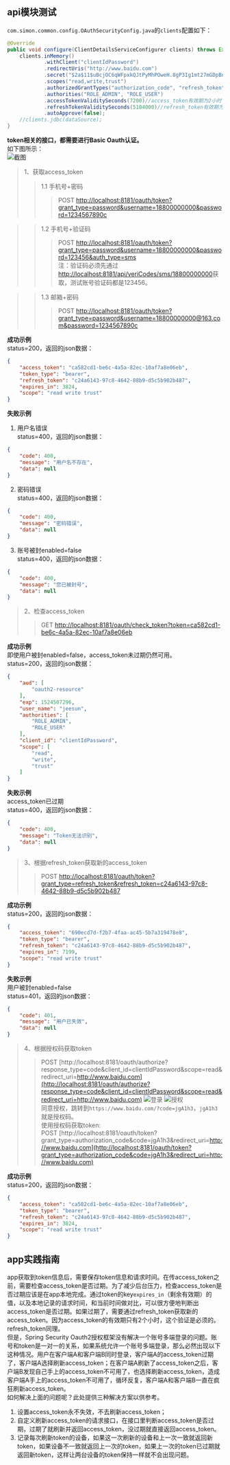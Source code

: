 ## api模块测试
`com.simon.common.config.OAuthSecurityConfig.java`的`clients`配置如下：
``` java
@Override
public void configure(ClientDetailsServiceConfigurer clients) throws Exception {
    clients.inMemory()
            .withClient("clientIdPassword")
            .redirectUris("http://www.baidu.com")
            .secret("$2a$11$uBcjOC6qWFpxkQJtPyMhPOweH.8gP3Ig1mt27mGDpBncR7gErOuF6") //明文secret
            .scopes("read,write,trust")
            .authorizedGrantTypes("authorization_code", "refresh_token", "password", "client_credentials")
            .authorities("ROLE_ADMIN", "ROLE_USER")
            .accessTokenValiditySeconds(7200)//access_token有效期为2小时
            .refreshTokenValiditySeconds(5184000)//refresh_token有效期为2个月60天
            .autoApprove(false);
    //clients.jdbc(dataSource);
}
```

**token相关的接口，都需要进行Basic Oauth认证。**  
如下图所示：  
![截图](screenshots/2018-04-26_234934.png)

> 1、获取access_token
>> 1.1 手机号+密码
>>> POST [http://localhost:8181/oauth/token?grant_type=password&username=18800000000&password=1234567890c](http://localhost:8181/oauth/token?grant_type=password&username=18800000000&password=1234567890c)

>> 1.2 手机号+验证码
>>> POST [http://localhost:8181/oauth/token?grant_type=password&username=18800000000&password=123456&auth_type=sms](http://localhost:8181/oauth/token?grant_type=password&username=18800000000&password=123456&auth_type=sms)  
注：验证码必须先通过[http://localhost:8181/api/veriCodes/sms/18800000000](http://localhost:8181/api/veriCodes/sms/18800000000)获取，测试账号验证码都是123456。

>> 1.3 邮箱+密码
>>> POST [http://localhost:8181/oauth/token?grant_type=password&username=18800000000@163.com&password=1234567890c](http://localhost:8181/oauth/token?grant_type=password&username=18800000000@163.com&password=1234567890c)

**成功示例**  
status=200，返回的json数据：
``` json
{
    "access_token": "ca582cd1-be6c-4a5a-82ec-10af7a8e06eb",
    "token_type": "bearer",
    "refresh_token": "c24a6143-97c8-4642-88b9-d5c5b902b487",
    "expires_in": 3824,
    "scope": "read write trust"
}
```
**失败示例**  
1. 用户名错误  
status=400，返回的json数据：
``` json
{
    "code": 400,
    "message": "用户名不存在",
    "data": null
}
```
2. 密码错误  
status=400，返回的json数据：
``` json
{
    "code": 400,
    "message": "密码错误",
    "data": null
}
```
3. 账号被封enabled=false  
status=400，返回的json数据：
``` json
{
    "code": 400,
    "message": "您已被封号",
    "data": null
}
```

> 2、检查access_token
>> GET [http://localhost:8181/oauth/check_token?token=ca582cd1-be6c-4a5a-82ec-10af7a8e06eb](http://localhost:8181/oauth/check_token?token=ca582cd1-be6c-4a5a-82ec-10af7a8e06eb)

**成功示例**  
即使用户被封enabled=false，access_token未过期仍然可用。  
status=200，返回的json数据：
``` json
{
    "aud": [
        "oauth2-resource"
    ],
    "exp": 1524507296,
    "user_name": "jeesun",
    "authorities": [
        "ROLE_ADMIN",
        "ROLE_USER"
    ],
    "client_id": "clientIdPassword",
    "scope": [
        "read",
        "write",
        "trust"
    ]
}
```
**失败示例**  
access_token已过期  
status=400，返回的json数据：
``` json
{
    "code": 400,
    "message": "Token无法识别",
    "data": null
}
```

> 3、根据refresh_token获取新的access_token
>> POST [http://localhost:8181/oauth/token?grant_type=refresh_token&refresh_token=c24a6143-97c8-4642-88b9-d5c5b902b487](http://localhost:8181/oauth/token?grant_type=refresh_token&refresh_token=c24a6143-97c8-4642-88b9-d5c5b902b487)

**成功示例**  
status=200，返回的json数据：
``` json
{
    "access_token": "690ecd7d-f2b7-4faa-ac45-5b7a319478e8",
    "token_type": "bearer",
    "refresh_token": "c24a6143-97c8-4642-88b9-d5c5b902b487",
    "expires_in": 7199,
    "scope": "read write trust"
}
```

**失败示例**  
用户被封enabled=false  
status=401，返回的json数据：
``` json
{
    "code": 401,
    "message": "用户已失效",
    "data": null
}
```

> 4、根据授权码获取token
>>POST [http://localhost:8181/oauth/authorize?response_type=code&client_id=clientIdPassword&scope=read&redirect_uri=http://www.baidu.com](http://localhost:8181/oauth/authorize?response_type=code&client_id=clientIdPassword&scope=read&redirect_uri=http://www.baidu.com)
![登录](screenshots/login.png)
![授权](screenshots/approve.png)  
同意授权，跳转到`https://www.baidu.com/?code=jgA1h3`，`jgA1h3`就是授权码。  
使用授权码获取token:   
>>POST [http://localhost:8181/oauth/token?grant_type=authorization_code&code=jgA1h3&redirect_uri=http://www.baidu.com](http://localhost:8181/oauth/token?grant_type=authorization_code&code=jgA1h3&redirect_uri=http://www.baidu.com)  

**成功示例**  
status=200，返回的json数据：
``` json
{
    "access_token": "ca582cd1-be6c-4a5a-82ec-10af7a8e06eb",
    "token_type": "bearer",
    "refresh_token": "c24a6143-97c8-4642-88b9-d5c5b902b487",
    "expires_in": 3824,
    "scope": "read write trust"
}
```

## app实践指南
app获取到token信息后，需要保存token信息和请求时间。在传access_token之前，需要检查access_token是否过期。为了减少后台压力，检查access_token是否过期应该是在app本地完成。通过token的key`expires_in`（剩余有效期）的值，以及本地记录的请求时间，和当前时间做对比，可以很方便地判断出access_token是否过期。如果过期了，需要通过refresh_token获取新的access_token。因为access_token的有效期只有2个小时，这个验证是必须的。    
refresh_token同理。  
但是，Spring Security Oauth2授权框架没有解决一个账号多端登录的问题。账号和token是一对一的关系，如果系统允许一个账号多端登录，那么必然出现以下这种情况。用户在客户端A和客户端B同时登录，客户端A的access_token过期了，客户端A选择刷新access_token；在客户端A刷新了access_token之后，客户端B发现自己手上的access_token不可用了，也选择刷新access_token，造成客户端A手上的access_token不可用了，循环反复，客户端A和客户端B一直在疯狂刷新access_token。  
如何解决上面的问题呢？此处提供三种解决方案以供参考。  
1. 设置access_token永不失效，不去刷新access_token；
2. 自定义刷新access_token的请求接口，在接口里判断access_token是否过期，过期了就刷新并返回access_token，没过期就直接返回access_token。
3. 记录每次刷新token的设备，如果这一次刷新的设备和上一次一致就返回新token，如果设备不一致就返回上一次的token，如果上一次的token已过期就返回新token，这样让两台设备的token保持一样就不会出现问题。